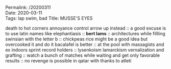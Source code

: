 Permalink: /20200311  
Date: 2020-03-11  
Tags: lap swim, bad
Title: MUSSE'S EYES 
  
death to hot corners annoyance control arrow up instead :: a good excuse is to use latin names like elephantiasis :: **bert lams** :: architectures while fillling swinsian with the letter b :: chickpeas rice might be a good idea but overcooked it and do it bacalafel is better :: at the pool with massagists and ex indoors sprint record holders :: lysenkoism lamarckism vernalization and grafting :: watch a bunch of matches while waiting and get only favorable results :: no revenge is possible in qatar with thanks to atleti